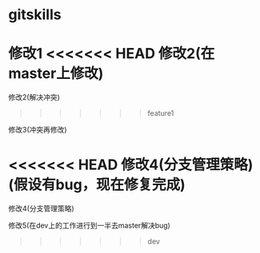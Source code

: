 # gitskills
修改1
<<<<<<< HEAD
修改2(在master上修改)
=======
修改2(解决冲突)
>>>>>>> feature1

修改3(冲突再修改)

<<<<<<< HEAD
修改4(分支管理策略)(假设有bug，现在修复完成)
=======
修改4(分支管理策略)

修改5(在dev上的工作进行到一半去master解决bug)
>>>>>>> dev
